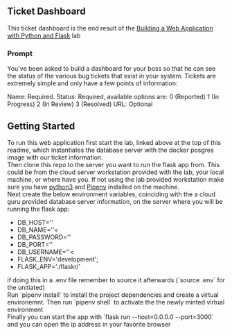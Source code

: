 <h2>Ticket Dashboard</h2>
This ticket dashboard is the end result of the <a href=https://learn.acloud.guru/handson/924ced29-d09e-40d5-ba73-2507c1d318f0/course/df3778be-ba58-4be7-a232-aa658bed7517>Building a Web Application with Python and Flask</a> lab

<h3>Prompt</h3>
You've been asked to build a dashboard for your boss so that he can see the status of the various bug tickets that exist in your system. Tickets are extremely simple and only have a few points of information:

  Name: Required.
  Status: Required, available options are:
      0 (Reported)
      1 (In Progress)
      2 (In Review)
      3 (Resolved)
  URL: Optional

<h2>Getting Started</h2>
To run this web application first start the lab, linked above at the top of this readme, which instantiates the database server with the docker posgres image with our ticket information. 
<br>Then clone this repo to the server you want to run the flask app from. This could be from the cloud server workstation provided with the lab, your local machine, or where have you. If not using the lab provided workstation make sure you have <a href='https://www.python.org/downloads/'>python3</a> and <a href='https://pipenv.pypa.io/en/latest/install/'>Pipenv</a> installed on the machine.
<br>Next create the below environment variables, coinciding with the a cloud guru provided database server information, on the server where you will be running the flask app:
<ul>
  <li>DB_HOST='<DB_PRIVATE_IP>'</li>
  <li>DB_NAME='<DB_NAME>'<</li>
  <li>DB_PASSWORD='<DB_PASSWORD>'</li>
  <li>DB_PORT='<DB_PORT>'</li>
  <li>DB_USERNAME='<DB_USERNAME>'<</li>
  <li>FLASK_ENV='development';</li>
  <li>FLASK_APP='./flaskr/'</li>
</ul>
if doing this in a .env file remember to source it afterwards (`source .env` for the unitiated)
<br>Run `pipenv install` to install the project dependencies and create a virtual environemnt. Then run `pipenv shell` to activate the the newly minted virtual environment
<br>Finally you can start the app with `flask run --host=0.0.0.0 --port=3000` and you can open the ip address in your favorite browser


